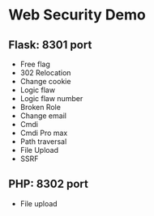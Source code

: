 # Web Security Demo

## Flask: 8301 port
- Free flag
- 302 Relocation
- Change cookie
- Logic flaw
- Logic flaw number
- Broken Role
- Change email
- Cmdi
- Cmdi Pro max
- Path traversal
- File Upload
- SSRF
## PHP: 8302 port
- File upload